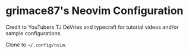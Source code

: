 
# grimace87's Neovim Configuration

Credit to YouTubers TJ DeVries and typecraft for tutorial videos and/or sample configurations.

Clone to `~/.config/nvim`.

